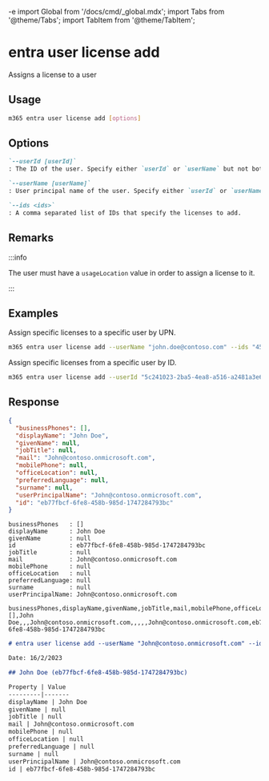 -e <!-- DISCLAIMER: All secrets, passwords, and sensitive values in this document are examples only and not real credentials. -->
import Global from '/docs/cmd/_global.mdx';
import Tabs from '@theme/Tabs';
import TabItem from '@theme/TabItem';

# entra user license add

Assigns a license to a user

## Usage

```sh
m365 entra user license add [options]
```

## Options

```md definition-list
`--userId [userId]`
: The ID of the user. Specify either `userId` or `userName` but not both.

`--userName [userName]`
: User principal name of the user. Specify either `userId` or `userName` but not both.

`--ids <ids>`
: A comma separated list of IDs that specify the licenses to add.
```

<Global />

## Remarks

:::info

The user must have a `usageLocation` value in order to assign a license to it.

:::

## Examples

Assign specific licenses to a specific user by UPN.

```sh
m365 entra user license add --userName "john.doe@contoso.com" --ids "45715bb8-13f9-4bf6-927f-ef96c102d394,bea13e0c-3828-4daa-a392-28af7ff61a0f"
```

Assign specific licenses from a specific user by ID.

```sh
m365 entra user license add --userId "5c241023-2ba5-4ea8-a516-a2481a3e6c51" --ids "45715bb8-13f9-4bf6-927f-ef96c102d394,bea13e0c-3828-4daa-a392-28af7ff61a0f"
```

## Response

<Tabs>
  <TabItem value="JSON">

  ```json
  {
    "businessPhones": [],
    "displayName": "John Doe",
    "givenName": null,
    "jobTitle": null,
    "mail": "John@contoso.onmicrosoft.com",
    "mobilePhone": null,
    "officeLocation": null,
    "preferredLanguage": null,
    "surname": null,
    "userPrincipalName": "John@contoso.onmicrosoft.com",
    "id": "eb77fbcf-6fe8-458b-985d-1747284793bc"
  }
  ```

  </TabItem>
  <TabItem value="Text">

  ```text
  businessPhones   : []
  displayName      : John Doe
  givenName        : null
  id               : eb77fbcf-6fe8-458b-985d-1747284793bc
  jobTitle         : null
  mail             : John@contoso.onmicrosoft.com
  mobilePhone      : null
  officeLocation   : null
  preferredLanguage: null
  surname          : null
  userPrincipalName: John@contoso.onmicrosoft.com
  ```

  </TabItem>
  <TabItem value="CSV">

  ```csv
  businessPhones,displayName,givenName,jobTitle,mail,mobilePhone,officeLocation,preferredLanguage,surname,userPrincipalName,id
  [],John Doe,,,John@contoso.onmicrosoft.com,,,,,John@contoso.onmicrosoft.com,eb77fbcf-6fe8-458b-985d-1747284793bc
  ```

  </TabItem>
  <TabItem value="Markdown">

  ```md
  # entra user license add --userName "John@contoso.onmicrosoft.com" --ids "f30db892-07e9-47e9-837c-80727f46fd3d,606b54a9-78d8-4298-ad8b-df6ef4481c80"

  Date: 16/2/2023

  ## John Doe (eb77fbcf-6fe8-458b-985d-1747284793bc)

  Property | Value
  ---------|-------
  displayName | John Doe
  givenName | null
  jobTitle | null
  mail | John@contoso.onmicrosoft.com
  mobilePhone | null
  officeLocation | null
  preferredLanguage | null
  surname | null
  userPrincipalName | John@contoso.onmicrosoft.com
  id | eb77fbcf-6fe8-458b-985d-1747284793bc
  ```

  </TabItem>
</Tabs>
